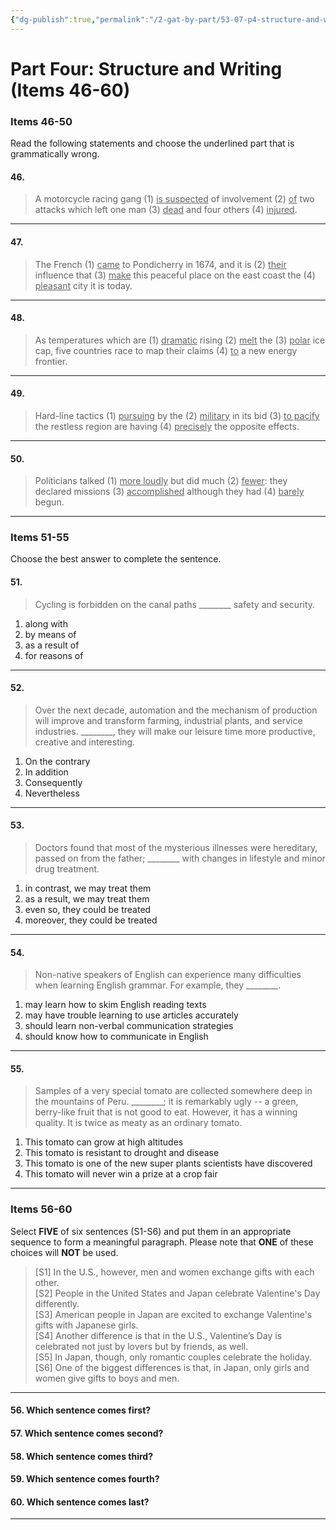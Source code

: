 ```yaml
---
{"dg-publish":true,"permalink":"/2-gat-by-part/53-07-p4-structure-and-writing/"}
---
```


# Part Four: Structure and Writing (Items 46-60)

### Items 46-50

Read the following statements and choose the underlined part that is grammatically wrong.

#### 46.  
> A motorcycle racing gang (1) <u>is suspected</u> of involvement (2) <u>of</u> two attacks which left one man (3) <u>dead</u> and four others (4) <u>injured</u>.

---

#### 47.  
> The French (1) <u>came</u> to Pondicherry in 1674, and it is (2) <u>their</u> influence that (3) <u>make</u> this peaceful place on the east coast the (4) <u>pleasant</u> city it is today.

---

#### 48.  
> As temperatures which are (1) <u>dramatic</u> rising (2) <u>melt</u> the (3) <u>polar</u> ice cap, five countries race to map their claims (4) <u>to</u> a new energy frontier.

---

#### 49.  
> Hard-line tactics (1) <u>pursuing</u> by the (2) <u>military</u> in its bid (3) <u>to pacify</u> the restless region are having (4) <u>precisely</u> the opposite effects.

---

#### 50.  
> Politicians talked (1) <u>more loudly</u> but did much (2) <u>fewer</u>: they declared missions (3) <u>accomplished</u> although they had (4) <u>barely</u> begun.

---

### Items 51-55
Choose the best answer to complete the sentence.

#### 51.  
> Cycling is forbidden on the canal paths \_\_\_\_\_\_\_\_ safety and security.  
1. along with  
2. by means of  
3. as a result of  
4. for reasons of  

---

#### 52.  
> Over the next decade, automation and the mechanism of production will improve and transform farming, industrial plants, and service industries. \_\_\_\_\_\_\_\_, they will make our leisure time more productive, creative and interesting.  
1. On the contrary  
2. In addition  
3. Consequently  
4. Nevertheless  

---

#### 53.  
> Doctors found that most of the mysterious illnesses were hereditary, passed on from the father; \_\_\_\_\_\_\_\_ with changes in lifestyle and minor drug treatment.  
1. in contrast, we may treat them  
2. as a result, we may treat them  
3. even so, they could be treated  
4. moreover, they could be treated  

---

#### 54.  
> Non-native speakers of English can experience many difficulties when learning English grammar. For example, they \_\_\_\_\_\_\_\_.  
1. may learn how to skim English reading texts  
2. may have trouble learning to use articles accurately  
3. should learn non-verbal communication strategies  
4. should know how to communicate in English  

---

#### 55.  
> Samples of a very special tomato are collected somewhere deep in the mountains of Peru. \_\_\_\_\_\_\_\_; it is remarkably ugly -- a green, berry-like fruit that is not good to eat. However, it has a winning quality. It is twice as meaty as an ordinary tomato.  
1. This tomato can grow at high altitudes  
2. This tomato is resistant to drought and disease  
3. This tomato is one of the new super plants scientists have discovered  
4. This tomato will never win a prize at a crop fair  

---

### Items 56-60
Select **FIVE** of six sentences (S1-S6) and put them in an appropriate sequence to form a meaningful paragraph. Please note that **ONE** of these choices will **NOT** be used.

> [S1] In the U.S., however, men and women exchange gifts with each other.  
> [S2] People in the United States and Japan celebrate Valentine's Day differently.  
> [S3] American people in Japan are excited to exchange Valentine's gifts with Japanese girls.  
> [S4] Another difference is that in the U.S., Valentine’s Day is celebrated not just by lovers but by friends, as well.  
> [S5] In Japan, though, only romantic couples celebrate the holiday.  
> [S6] One of the biggest differences is that, in Japan, only girls and women give gifts to boys and men.  

---

#### 56. Which sentence comes **first**?

#### 57. Which sentence comes **second**?

#### 58. Which sentence comes **third**?

#### 59. Which sentence comes **fourth**?

#### 60. Which sentence comes **last**?

---
